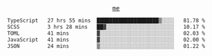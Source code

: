 <p align="center">
  <samp>
    <a href="https://yiwwhl.com">me</a>
  </samp>
</p>

<!--START_SECTION:waka-->

```txt
TypeScript   27 hrs 55 mins  ████████████████████▒░░░░   81.78 %
SCSS         3 hrs 28 mins   ██▓░░░░░░░░░░░░░░░░░░░░░░   10.17 %
TOML         41 mins         ▓░░░░░░░░░░░░░░░░░░░░░░░░   02.03 %
JavaScript   41 mins         ▓░░░░░░░░░░░░░░░░░░░░░░░░   02.00 %
JSON         24 mins         ▒░░░░░░░░░░░░░░░░░░░░░░░░   01.22 %
```

<!--END_SECTION:waka-->